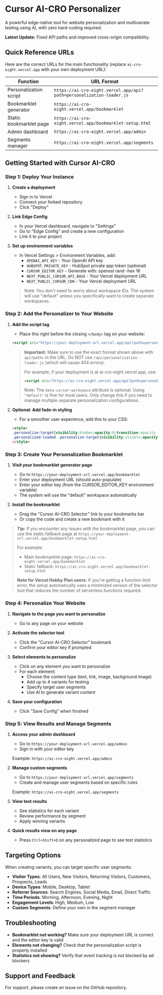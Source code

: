# Cursor AI-CRO Personalizer

A powerful edge-native tool for website personalization and multivariate testing using AI, with zero hard-coding required.

**Latest Update:** Fixed API paths and improved cross-origin compatibility.

## Quick Reference URLs

Here are the correct URLs for the main functionality (replace `ai-cro-eight.vercel.app` with your own deployment URL):

| Function                | URL Format                                                      |
|-------------------------|----------------------------------------------------------------|
| Personalization script  | `https://ai-cro-eight.vercel.app/api?path=personalization-loader.js` |
| Bookmarklet generator   | `https://ai-cro-eight.vercel.app/bookmarklet`                  |
| Static bookmarklet page | `https://ai-cro-eight.vercel.app/bookmarklet-setup.html`       |
| Admin dashboard         | `https://ai-cro-eight.vercel.app/admin`                        |
| Segments manager        | `https://ai-cro-eight.vercel.app/segments`                     |

## Getting Started with Cursor AI-CRO

### Step 1: Deploy Your Instance

1. **Create a deployment**
   - Sign in to Vercel
   - Connect your forked repository
   - Click "Deploy"

2. **Link Edge Config**
   - In your Vercel dashboard, navigate to "Settings"
   - Go to "Edge Config" and create a new configuration
   - Link it to your project

3. **Set up environment variables**
   - In Vercel Settings > Environment Variables, add:
     - `OPENAI_API_KEY` - Your OpenAI API key
     - `HUBSPOT_PRIVATE_KEY` - HubSpot private app token (optional)
     - `CURSOR_EDITOR_KEY` - Generate with: openssl rand -hex 16
     - `NEXT_PUBLIC_CURSOR_API_BASE` - Your Vercel deployment URL
     - `NEXT_PUBLIC_CURSOR_CDN` - Your Vercel deployment URL
   
   > Note: You don't need to worry about workspace IDs. The system will use "default" unless you specifically want to create separate workspaces.

### Step 2: Add the Personalizer to Your Website

1. **Add the script tag**
   - Place this right before the closing `</body>` tag on your website:
   ```html
   <script src="https://your-deployment-url.vercel.app/api?path=personalization-loader.js" data-cursor-workspace="default"></script>
   ```
   
   > **Important:** Make sure to use the exact format shown above with `api?path=` in the URL. 
   > Do NOT use `/api/personalization-loader.js` (which will cause 404 errors).
   >
   > For example, if your deployment is at ai-cro-eight.vercel.app, use:
   > ```html
   > <script src="https://ai-cro-eight.vercel.app/api?path=personalization-loader.js" data-cursor-workspace="default"></script>
   > ```
   > 
   > Note: The `data-cursor-workspace` attribute is optional. Using `"default"` is fine for most users. Only change this if you need to manage multiple separate personalization configurations.

2. **Optional: Add fade-in styling**
   - For a smoother user experience, add this to your CSS:
   ```html
   <style>
   .personalize-target{visibility:hidden;opacity:0;transition:opacity .3s}
   .personalized-loaded .personalize-target{visibility:visible;opacity:1}
   </style>
   ```

### Step 3: Create Your Personalization Bookmarklet

1. **Visit your bookmarklet generator page**
   - Go to `https://your-deployment-url.vercel.app/bookmarklet` 
   - Enter your deployment URL (should auto-populate)
   - Enter your editor key (from the CURSOR_EDITOR_KEY environment variable)
   - The system will use the "default" workspace automatically

2. **Install the bookmarklet**
   - Drag the "Cursor AI-CRO Selector" link to your bookmarks bar
   - Or copy the code and create a new bookmark with it

> **Tip:** If you encounter any issues with the bookmarklet page, you can use the static fallback page at `https://your-deployment-url.vercel.app/bookmarklet-setup.html`
> 
> For example:
> - Main bookmarklet page: `https://ai-cro-eight.vercel.app/bookmarklet`
> - Static fallback: `https://ai-cro-eight.vercel.app/bookmarklet-setup.html`

> **Note for Vercel Hobby Plan users:** If you're getting a function limit error, the setup automatically uses a minimized version of the selector tool that reduces the number of serverless functions required.

### Step 4: Personalize Your Website

1. **Navigate to the page you want to personalize**
   - Go to any page on your website

2. **Activate the selector tool**
   - Click the "Cursor AI-CRO Selector" bookmark
   - Confirm your editor key if prompted

3. **Select elements to personalize**
   - Click on any element you want to personalize
   - For each element:
     - Choose the content type (text, link, image, background image)
     - Add up to 4 variants for testing
     - Specify target user segments
     - Use AI to generate variant content

4. **Save your configuration**
   - Click "Save Config" when finished

### Step 5: View Results and Manage Segments

1. **Access your admin dashboard**
   - Go to `https://your-deployment-url.vercel.app/admin`
   - Sign in with your editor key
   
   Example: `https://ai-cro-eight.vercel.app/admin`

2. **Manage custom segments**
   - Go to `https://your-deployment-url.vercel.app/segments`
   - Create and manage user segments based on specific rules
   
   Example: `https://ai-cro-eight.vercel.app/segments`

3. **View test results**
   - See statistics for each variant
   - Review performance by segment
   - Apply winning variants

4. **Quick results view on any page**
   - Press `Ctrl+Shift+D` on any personalized page to see test statistics

## Targeting Options

When creating variants, you can target specific user segments:

- **Visitor Types**: All Users, New Visitors, Returning Visitors, Customers, Prospects, Leads
- **Device Types**: Mobile, Desktop, Tablet
- **Referrer Sources**: Search Engines, Social Media, Email, Direct Traffic
- **Time Periods**: Morning, Afternoon, Evening, Night
- **Engagement Levels**: High, Medium, Low
- **Custom Segments**: Define your own in the segment manager

## Troubleshooting

- **Bookmarklet not working?** Make sure your deployment URL is correct and the editor key is valid
- **Elements not changing?** Check that the personalization script is properly installed
- **Statistics not showing?** Verify that event tracking is not blocked by ad blockers

## Support and Feedback

For support, please create an issue on the GitHub repository.
